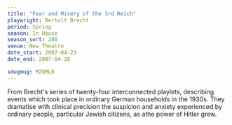 ```yaml
---
title: "Fear and Misery of the 3rd Reich"
playwright: Bertolt Brecht
period: Spring
season: In House
season_sort: 280
venue: New Theatre
date_start: 2007-04-23
date_end: 2007-04-28

smugmug: MZQML6
---
```


From Brecht's series of twenty-four interconnected playlets, describing events which took place in ordinary German households in the 1930s. They dramatise with clinical precision the suspicion and anxiety experienced by ordinary people, particular Jewish citizens, as athe power of Hitler grew.
